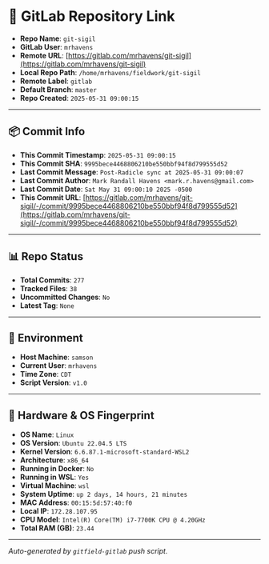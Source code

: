 # 🔗 GitLab Repository Link

- **Repo Name**: `git-sigil`
- **GitLab User**: `mrhavens`
- **Remote URL**: [https://gitlab.com/mrhavens/git-sigil](https://gitlab.com/mrhavens/git-sigil)
- **Local Repo Path**: `/home/mrhavens/fieldwork/git-sigil`
- **Remote Label**: `gitlab`
- **Default Branch**: `master`
- **Repo Created**: `2025-05-31 09:00:15`

---

## 📦 Commit Info

- **This Commit Timestamp**: `2025-05-31 09:00:15`
- **This Commit SHA**: `9995bece4468806210be550bbf94f8d799555d52`
- **Last Commit Message**: `Post-Radicle sync at 2025-05-31 09:00:07`
- **Last Commit Author**: `Mark Randall Havens <mark.r.havens@gmail.com>`
- **Last Commit Date**: `Sat May 31 09:00:10 2025 -0500`
- **This Commit URL**: [https://gitlab.com/mrhavens/git-sigil/-/commit/9995bece4468806210be550bbf94f8d799555d52](https://gitlab.com/mrhavens/git-sigil/-/commit/9995bece4468806210be550bbf94f8d799555d52)

---

## 📊 Repo Status

- **Total Commits**: `277`
- **Tracked Files**: `38`
- **Uncommitted Changes**: `No`
- **Latest Tag**: `None`

---

## 🧽 Environment

- **Host Machine**: `samson`
- **Current User**: `mrhavens`
- **Time Zone**: `CDT`
- **Script Version**: `v1.0`

---

## 🧬 Hardware & OS Fingerprint

- **OS Name**: `Linux`
- **OS Version**: `Ubuntu 22.04.5 LTS`
- **Kernel Version**: `6.6.87.1-microsoft-standard-WSL2`
- **Architecture**: `x86_64`
- **Running in Docker**: `No`
- **Running in WSL**: `Yes`
- **Virtual Machine**: `wsl`
- **System Uptime**: `up 2 days, 14 hours, 21 minutes`
- **MAC Address**: `00:15:5d:57:40:f0`
- **Local IP**: `172.28.107.95`
- **CPU Model**: `Intel(R) Core(TM) i7-7700K CPU @ 4.20GHz`
- **Total RAM (GB)**: `23.44`

---

_Auto-generated by `gitfield-gitlab` push script._
